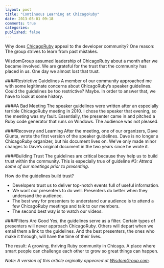 ```yaml
---
layout: post
title: "Continuous Learning at ChicagoRuby"
date: 2013-05-01 09:18
comments: true
categories: 
published: false
---
```

Why does [ChicagoRuby](http://chicagoruby.org) appeal to the developer community? One reason: The group strives to learn from past mistakes.

WisdomGroup assumed leadership of ChicagoRuby about a month after we became involved. We are grateful for the trust that the community has placed in us. One day we almost lost that trust.

<!--more-->

####Restrictive Guidelines
A member of our community approached me with some legitimate concerns about ChicagoRuby’s speaker guidelines. Could the guidelines be too restrictive? Maybe. In order to answer that, we have to look at some history.

####A Bad Meeting
The speaker guidelines were written after an especially terrible ChicagoRuby meeting in 2010. I chose the speaker that evening, so the meeting was my fault. Essentially, the presenter came in and pitched a Ruby code generator that runs on Windows. The audience was not pleased.

####Recovery and Learning
After the meeting, one of our organizers, Dave Giunta, wrote the first version of the speaker guidelines. Dave is no longer a ChicagoRuby organizer, but his document lives on. We’ve only made minor changes to Dave’s original document in the two years since he wrote it.

####Building Trust
The guidelines are critical because they help us to build trust within the community. This is especially true of guideline #3: _Attend some of our meetings prior to presenting._

How do the guidelines build trust?

* Developers trust us to deliver top-notch events full of useful information.
* We want our presenters to do well. Presenters do better when they undersand the audience.
* The best way for presenters to understand our audience is to attend a few ChicagoRuby meetings and talk to our members.
* The second best way is to watch our videos.

####Filters Are Good
Yes, the guidelines serve as a filter. Certain types of presenters will never approach ChicagoRuby. Others will depart when we email them a link to the guidelines. And the best presenters, the ones who make it through, will have the time of their lives.

The result: A growing, thriving Ruby community in Chicago. A place where smart people can challenge each other to grow so great things can happen.

_Note: A version of this article orginally appeared at [WisdomGroup.com](http://wisdomgroup.com)._
